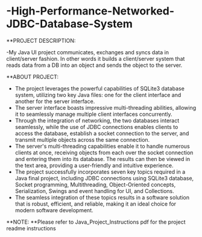 # -High-Performance-Networked-JDBC-Database-System

**PROJECT DESCRIPTION:

-My Java UI project communicates, exchanges and syncs data in client/server fashion. In other words it builds a client/server system that reads data from a DB into an object and sends the object to the server.

**ABOUT PROJECT:

- The project leverages the powerful capabilities of SQLite3 database system, utilizing two key Java files: one for the client interface and another for the server interface.
- The server interface boasts impressive multi-threading abilities, allowing it to seamlessly manage multiple client interfaces concurrently.
- Through the integration of networking, the two databases interact seamlessly, while the use of JDBC connections enables clients to access the database, establish a socket connection to the server, and transmit multiple objects across the same connection.
- The server's multi-threading capabilities enable it to handle numerous clients at once, receiving objects from each over the socket connection and entering them into its database. The results can then be viewed in the text area, providing a user-friendly and intuitive experience.
- The project successfully incorporates seven key topics required in a Java final project, including JDBC connections using SQLite3 database, Socket programming, Multithreading, Object-Oriented concepts, Serialization, Swings and event handling for UI, and Collections.
- The seamless integration of these topics results in a software solution that is robust, efficient, and reliable, making it an ideal choice for modern software development.

**NOTE:
**Please refer to Java_Project_Instructions pdf for the project readme instructions
